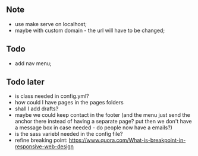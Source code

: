 ## Note
- use make serve on localhost;
- maybe with custom domain - the url will have to be changed;

## Todo
- add nav menu;

## Todo later
- is class needed in config.yml?
- how could I have pages in the pages folders
- shall I add drafts?
- maybe we could keep contact in the footer (and the menu just send the anchor there instead of having a separate page? put then we don't have a message box in case needed - do people now have a emails?)
- is the sass variebl needed in the config file?
- refine breaking point: https://www.quora.com/What-is-breakpoint-in-responsive-web-design
